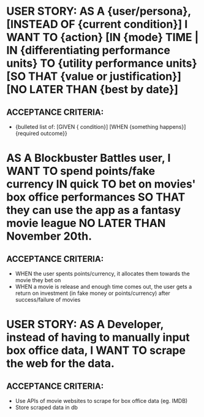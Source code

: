 # USER STORY: AS A {user/persona}, [INSTEAD OF {current condition}] I WANT TO {action} [IN {mode} TIME | IN {differentiating performance units} TO {utility performance units} [SO THAT {value or justification}] [NO LATER THAN {best by date}]

## ACCEPTANCE CRITERIA: 
- {bulleted list of:  [GIVEN { condition}] [WHEN {something happens}] {required outcome}}

# AS A Blockbuster Battles user, I WANT TO spend points/fake currency IN quick TO bet on movies' box office performances SO THAT they can use the app as a fantasy movie league NO LATER THAN November 20th. 

## ACCEPTANCE CRITERIA: 
- WHEN the user spents points/currency, it allocates them towards the movie they bet on
- WHEN a movie is release and enough time comes out, the user gets a return on investment (in fake money or points/currency) after success/failure of movies

# USER STORY: AS A Developer, instead of having to manually input box office data, I WANT TO scrape the web for the data. 

## ACCEPTANCE CRITERIA: 
- Use APIs of movie websites to scrape for box office data (eg. IMDB)
- Store scraped data in db

